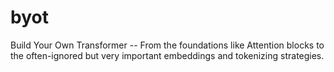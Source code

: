 # byot
Build Your Own Transformer -- From the foundations like Attention blocks to the often-ignored but very important embeddings and tokenizing strategies.
